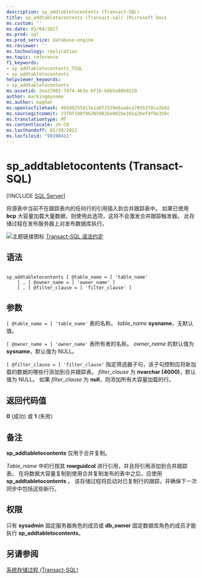 ```yaml
---
description: sp_addtabletocontents (Transact-SQL)
title: sp_addtabletocontents (Transact-sql) |Microsoft Docs
ms.custom: ''
ms.date: 03/04/2017
ms.prod: sql
ms.prod_service: database-engine
ms.reviewer: ''
ms.technology: replication
ms.topic: reference
f1_keywords:
- sp_addtabletocontents_TSQL
- sp_addtabletocontents
helpviewer_keywords:
- sp_addtabletocontents
ms.assetid: 2ea27001-74f4-463e-bf1b-b6b5a86b9219
author: markingmyname
ms.author: maghan
ms.openlocfilehash: 469d9255813e1a072539e6aa8ca7035378ce2b92
ms.sourcegitcommit: 33f0f190f962059826e002be165a2bef4f9e350c
ms.translationtype: MT
ms.contentlocale: zh-CN
ms.lasthandoff: 01/30/2021
ms.locfileid: "99198411"
---
```

# <a name="sp_addtabletocontents-transact-sql"></a>sp_addtabletocontents (Transact-SQL)
[!INCLUDE [SQL Server](../../includes/applies-to-version/sqlserver.md)]

  将源表中当前不在跟踪表内的任何行的引用插入到合并跟踪表中。 如果已使用 **bcp** 大容量加载大量数据，则使用此选项，这将不会激发合并跟踪触发器。 此存储过程在发布服务器上对发布数据库执行。  
  
 ![主题链接图标](../../database-engine/configure-windows/media/topic-link.gif "“主题链接”图标") [Transact-SQL 语法约定](../../t-sql/language-elements/transact-sql-syntax-conventions-transact-sql.md)  
  
## <a name="syntax"></a>语法  
  
```  
  
sp_addtabletocontents [ @table_name = ] 'table_name'  
    [ , [ @owner_name = ] 'owner_name' ]  
    [ , [ @filter_clause = ] 'filter_clause' ]  
```  
  
## <a name="arguments"></a>参数  
`[ @table_name = ] 'table_name'` 表的名称。 *table_name* **sysname**，无默认值。  
  
`[ @owner_name = ] 'owner_name'` 表所有者的名称。 *owner_name* 的默认值为 **sysname**，默认值为 NULL。  
  
`[ @filter_clause = ] 'filter_clause'` 指定筛选器子句，该子句控制应将新加载的数据的哪些行添加到合并跟踪表。 *filter_clause* 为 **nvarchar (4000)**，默认值为 NULL。 如果 *filter_clause* 为 **null**，则添加所有大容量加载的行。  
  
## <a name="return-code-values"></a>返回代码值  
 **0** (成功) 或 **1** (失败)   
  
## <a name="remarks"></a>备注  
 **sp_addtabletocontents** 仅用于合并复制。  
  
 *Table_name* 中的行按其 **rowguidcol** 进行引用，并且将引用添加到合并跟踪表。 在将数据大容量复制到使用合并复制发布的表中之后，应使用 **sp_addtabletocontents** 。 该存储过程将启动对已复制行的跟踪，并确保下一次同步中包括这些新行。  
  
## <a name="permissions"></a>权限  
 只有 **sysadmin** 固定服务器角色的成员或 **db_owner** 固定数据库角色的成员才能执行 **sp_addtabletocontents**。  
  
## <a name="see-also"></a>另请参阅  
 [系统存储过程 (Transact-SQL)](../../relational-databases/system-stored-procedures/system-stored-procedures-transact-sql.md)  
  
  
